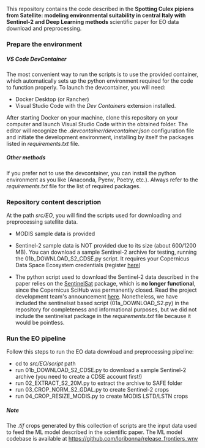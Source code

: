 This repository contains the code described in the **Spotting Culex pipiens from Satellite: modeling environmental suitability in central Italy with Sentinel-2 and Deep Learning methods** scientific paper for EO data download and preprocessing.

### Prepare the environment

##### VS Code DevContainer
The most convenient way to run the scripts is to use the provided container, which automatically sets up the python environment required for the code to function properly. To launch the devcontainer, you will need:
 * Docker Desktop (or Rancher)
 * Visual Studio Code with the *Dev Containers* extension installed.

After starting Docker on your machine, clone this repository on your computer and launch Visual Studio Code within the obtained folder. The editor will recognize the *.devcontainer/devcontainer.json* configuration file and initiate the development environment, installing by itself the packages listed in *requirements.txt* file.

##### Other methods
If you prefer not to use the devcontainer, you can install the python environment as you like (Anaconda, Pyenv, Poetry, etc.). Always refer to the *requirements.txt* file for the list of required packages.

### Repository content description
At the path *src/EO*, you will find the scripts used for downloading and preprocessing satellite data.

 * MODIS sample data is provided

 * Sentinel-2 sample data is NOT provided due to its size (about 600/1200 MB). You can download a sample Sentinel-2 archive for testing, running the 01b_DOWNLOAD_S2_CDSE.py script. It requires your Copernicus Data Space Ecosystem credentials (register [here](https://tinyurl.com/yw69kbuj))

 * The python script used to download the Sentinel-2 data described in the paper relies on the [SentinelSat](https://sentinelsat.readthedocs.io/en/stable/index.html) package, which is **no longer functional**, since the Copernicus SciHub was permanently closed. Read the project development team's announcement [here](https://github.com/sentinelsat/sentinelsat/blob/main/README.rst). Nonetheless, we have included the sentinelsat based script (01a_DOWNLOAD_S2.py) in the repository for completeness and informational purposes, but we did not include the sentinelsat package in the *requirements.txt* file because it would be pointless.

 ### Run the EO pipeline
 Follow this steps to run the EO data download and preprocessing pipeline:
  * cd to *src/EO/script* path
  * run 01b_DOWNLOAD_S2_CDSE.py to download a sample Sentinel-2 archive (you need to create a CDSE account first!)
  * run 02_EXTRACT_S2_20M.py to extract the archive to SAFE folder
  * run 03_CROP_NORM_S2_GDAL.py to create Sentinel-2 crops
  * run 04_CROP_RESIZE_MODIS.py to create MODIS LSTD/LSTN crops

##### Note
The *.tif* crops generated by this collection of scripts are the input data used to feed the ML model described in the scientific paper. The ML model codebase is available at https://github.com/loribonna/release_frontiers_wnv 
